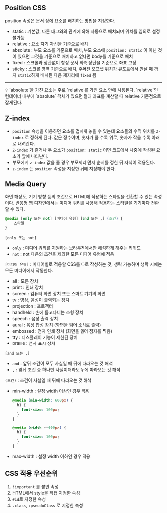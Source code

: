 ## Position CSS

position 속성은 문서 상에 요소를 배치하는 방법을 지정한다.

- static : 기본값, 다른 태그와의 관계에 의해 자동으로 배치되며 위치를 임의로 설정 불가능
- relative : 요소 자기 자신을 기준으로 배치
- absolute : 부모 요소를 기준으로 배치, 부모 요소에 `position: static` 이 아닌 것이 있으면 그것을 기준으로 배치하고 없다면 body를 기준으로 배치
- fixed : 스크롤과 상관없이 항상 문서 좌측 상단을 기준으로 좌표 고정
- sticky : 스크롤 영역 기준으로 배치, 주어진 오프셋 위치가 뷰포트에서 만날 때 까지 `static`하게 배치된 다음 제자리에 `fixed` 됨

---

<aside>
💡 `absolute`을 가진 요소는 주로 `relative`를 가진 요소 안에 사용된다. `relative`인 컨테이너 내부에 `absolute` 객체가 있으면 절대 좌표를 계산할 때 relative 기준점으로 잡게된다.

</aside>

## Z-index

- `position` 속성을 이용하면 요소를 겹치게 놓을 수 있는데 요소들의 수직 위치를
  `Z-index` 로 정하게 된다. 값은 정수이며, 숫자가 클 수록 위로, 숫자가 작을 수록 아래로 내려간다.
- `Z-index` 가 같거나 두 요소가 `position: static` 이면 코드에서 나중에 작성된 요소가 앞에 나타난다.
- 부모에게 `z-index` 값을 줄 경우 부모끼리 먼저 순서를 정한 뒤 자식이 적용된다.
- `z-index` 는 `position` 속성을 지정한 뒤에 지정해야 한다.

## Media Query

화면 해상도, 기기 방향 등의 조건으로 HTML에 적용하는 스타일을 전환할 수 있는 속성이다. 반응형 웹 디자인에서는 미디어 쿼리를 사용해 적용하는 스타일을 기기마다 전환할 수 있다.

```css
@media [only 또는 not] [미디어 유형] [and 또는 ,] (조건) {
	스타일
}
```

`[only 또는 not]`

- `only` : 미디어 쿼리를 지원하는 브라우저에서만 해석하게 해주는 키워드
- `not` : not 다음의 조건을 제외한 모든 미디어 유형에 적용

`[미디어 유형]` : 미디어별로 적용할 CSS를 따로 작성하는 것, 생략 가능하며 생략 시에는 모든 미디어에서 작동한다.

- all : 모든 장치
- print : 인쇄 장치
- screen : 컴퓨터 화면 장치 또는 스마트 기기의 화면
- tv : 영상, 음성이 출력되는 장치
- projection : 프로젝터
- handheld : 손에 들고다니는 소형 장치
- speech : 음성 출력 장치
- aural : 음성 합성 장치 (화면을 읽어 소리로 출력)
- embossed : 점자 인쇄 장치 (화면을 읽어 점자를 찍음)
- tty : 디스플레이 기능이 제한된 장치
- braille : 점자 표시 장치

`[and 또는 ,]`

- `and` : 앞뒤 조건이 모두 사실일 때 뒤에 따라오는 것 해석
- `,` : 앞뒤 조건 중 하나만 사실이더라도 뒤에 따라오는 것 해석

`(조건)` : 조건이 사실일 때 뒤에 따라오는 것 해석

- min-width : 설정 width 이상인 경우 적용
  ```css
  @media (min-width: 600px) {
    h1 {
      font-size: 100px;
    }
  }

  @media (width >=600px) {
    h1 {
      font-size: 100px;
    }
  }
  ```
- max-width : 설정 width 이하인 경우 적용

## CSS 적용 우선순위

1. `!important` 를 붙인 속성
2. HTML에서 style을 직접 지정한 속성
3. `#id`로 지정한 속성
4. `.class`, `:pseudoClass` 로 지정한 속성
